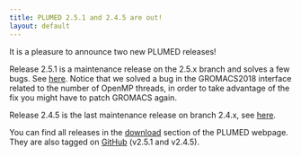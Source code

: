 ```yaml
---
title: PLUMED 2.5.1 and 2.4.5 are out!
layout: default
---
```


It is a pleasure to announce two new PLUMED releases!

Release 2.5.1 is a maintenance release on the 2.5.x branch and solves a few bugs. See [here](http://goo.gl/EUUu4A). Notice that we solved a bug in the GROMACS2018 interface related to the number of OpenMP threads, in order to take advantage of the fix you might have to patch GROMACS again.

Release 2.4.5 is the last maintenance release on branch 2.4.x, see [here](http://goo.gl/TzqoMM).

You can find all releases in the [download](/download.html) section of the PLUMED webpage. They are also tagged on [GitHub](https://github.com/plumed/plumed2) (v2.5.1 and v2.4.5).
